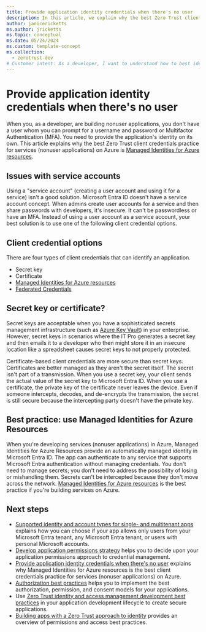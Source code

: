 ```yaml
---
title: Provide application identity credentials when there's no user
description: In this article, we explain why the best Zero Trust client credentials practice for services (nonuser applications) on Azure is Managed Identities for Azure Resources.
author: janicericketts
ms.author: jricketts
ms.topic: conceptual
ms.date: 05/24/2024
ms.custom: template-concept
ms.collection:
  - zerotrust-dev
# Customer intent: As a developer, I want to understand how to best identify non-user applications so that I can address the guiding principles of Zero Trust.
---
```

# Provide application identity credentials when there's no user

When you, as a developer, are building nonuser applications, you don't have a user whom you can prompt for a username and password or Multifactor Authentication (MFA). You need to provide the application's identity on its own. This article explains why the best Zero Trust client credentials practice for services (nonuser applications) on Azure is [Managed Identities for Azure resources](/entra/identity/managed-identities-azure-resources/overview-for-developers?tabs=portal%2Cdotnet).

## Issues with service accounts

Using a "service account" (creating a user account and using it for a service) isn't a good solution. Microsoft Entra ID doesn't have a service account concept. When admins create user accounts for a service and then share passwords with developers, it's insecure. It can't be passwordless or have an MFA. Instead of using a user account as a service account, your best solution is to use one of the following client credential options.

## Client credential options

There are four types of client credentials that can identify an application.

- Secret key
- Certificate
- [Managed Identities for Azure resources](/entra/identity/managed-identities-azure-resources/overview-for-developers?tabs=portal%2Cdotnet)
- [Federated Credentials](/entra/workload-id/workload-identity-federation)

## Secret key or certificate?

Secret keys are acceptable when you have a sophisticated secrets management infrastructure (such as [Azure Key Vault](/azure/key-vault/general/overview)) in your enterprise. However, secret keys in scenarios where the IT Pro generates a secret key and then emails it to a developer who then might store it in an insecure location like a spreadsheet causes secret keys to not properly protected.

Certificate-based client credentials are more secure than secret keys. Certificates are better managed as they aren't the secret itself. The secret isn't part of a transmission. When you use a secret key, your client sends the actual value of the secret key to Microsoft Entra ID. When you use a certificate, the private key of the certificate never leaves the device. Even if someone intercepts, decodes, and de-encrypts the transmission, the secret is still secure because the intercepting party doesn't have the private key.

## Best practice: use Managed Identities for Azure Resources

When you're developing services (nonuser applications) in Azure, Managed Identities for Azure Resources provide an automatically managed identity in Microsoft Entra ID. The app can authenticate to any service that supports Microsoft Entra authentication without managing credentials. You don't need to manage secrets; you don't need to address the possibility of losing or mishandling them. Secrets can't be intercepted because they don't move across the network. [Managed Identities for Azure resources](/entra/identity/managed-identities-azure-resources/overview-for-developers?tabs=portal%2Cdotnet) is the best practice if you're building services on Azure.

## Next steps

- [Supported identity and account types for single- and multitenant apps](identity-supported-account-types.md) explains how you can choose if your app allows only users from your Microsoft Entra tenant, any Microsoft Entra tenant, or users with personal Microsoft accounts.
- [Develop application permissions strategy](developer-strategy-application-permissions.md) helps you to decide upon your application permissions approach to credential management.
- [Provide application identity credentials when there's no user](identity-non-user-applications.md) explains why Managed Identities for Azure resources is the best client credentials practice for services (nonuser applications) on Azure.
- [Authorization best practices](developer-strategy-authorization-best-practices.md) helps you to implement the best authorization, permission, and consent models for your applications.
- Use [Zero Trust identity and access management development best practices](identity-iam-development-best-practices.md) in your application development lifecycle to create secure applications.
- [Building apps with a Zero Trust approach to identity](identity.md) provides an overview of permissions and access best practices.
